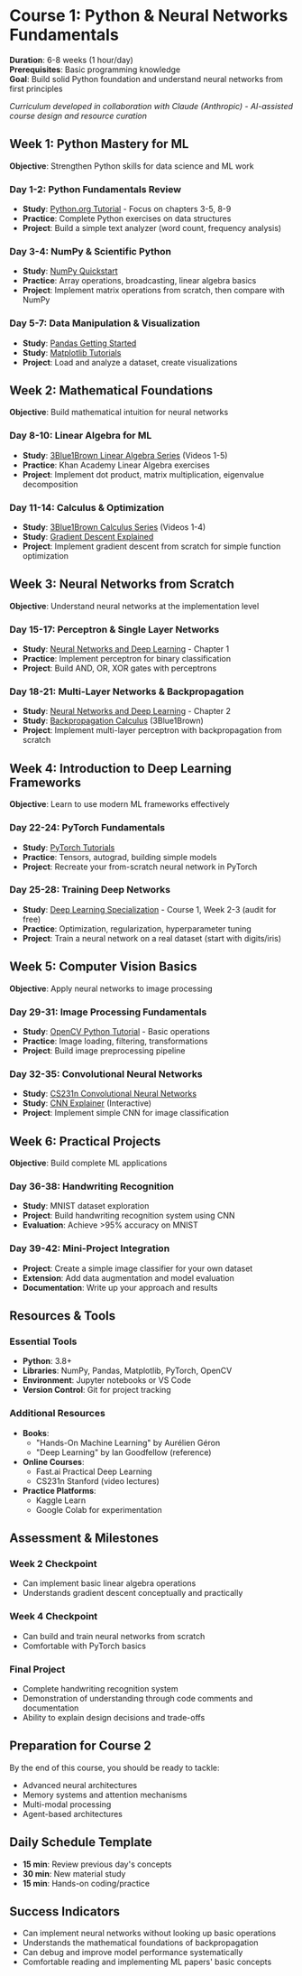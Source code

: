 # Course 1: Python & Neural Networks Fundamentals
**Duration**: 6-8 weeks (1 hour/day)  
**Prerequisites**: Basic programming knowledge  
**Goal**: Build solid Python foundation and understand neural networks from first principles

*Curriculum developed in collaboration with Claude (Anthropic) - AI-assisted course design and resource curation*

## Week 1: Python Mastery for ML
**Objective**: Strengthen Python skills for data science and ML work

### Day 1-2: Python Fundamentals Review
- **Study**: [Python.org Tutorial](https://docs.python.org/3/tutorial/) - Focus on chapters 3-5, 8-9
- **Practice**: Complete Python exercises on data structures
- **Project**: Build a simple text analyzer (word count, frequency analysis)

### Day 3-4: NumPy & Scientific Python
- **Study**: [NumPy Quickstart](https://numpy.org/doc/stable/user/quickstart.html)
- **Practice**: Array operations, broadcasting, linear algebra basics
- **Project**: Implement matrix operations from scratch, then compare with NumPy

### Day 5-7: Data Manipulation & Visualization
- **Study**: [Pandas Getting Started](https://pandas.pydata.org/docs/getting_started/index.html)
- **Study**: [Matplotlib Tutorials](https://matplotlib.org/stable/tutorials/index.html)
- **Project**: Load and analyze a dataset, create visualizations

## Week 2: Mathematical Foundations
**Objective**: Build mathematical intuition for neural networks

### Day 8-10: Linear Algebra for ML
- **Study**: [3Blue1Brown Linear Algebra Series](https://www.youtube.com/playlist?list=PLZHQObOWTQDPD3MizzM2xVFitgF8hE_ab) (Videos 1-5)
- **Practice**: Khan Academy Linear Algebra exercises
- **Project**: Implement dot product, matrix multiplication, eigenvalue decomposition

### Day 11-14: Calculus & Optimization
- **Study**: [3Blue1Brown Calculus Series](https://www.youtube.com/playlist?list=PLZHQObOWTQDMsr9K-rj53DwVRMYO3t5Yr) (Videos 1-4)
- **Study**: [Gradient Descent Explained](https://towardsdatascience.com/gradient-descent-algorithm-and-its-variants-10f652806a3)
- **Project**: Implement gradient descent from scratch for simple function optimization

## Week 3: Neural Networks from Scratch
**Objective**: Understand neural networks at the implementation level

### Day 15-17: Perceptron & Single Layer Networks
- **Study**: [Neural Networks and Deep Learning](http://neuralnetworksanddeeplearning.com/chap1.html) - Chapter 1
- **Practice**: Implement perceptron for binary classification
- **Project**: Build AND, OR, XOR gates with perceptrons

### Day 18-21: Multi-Layer Networks & Backpropagation
- **Study**: [Neural Networks and Deep Learning](http://neuralnetworksanddeeplearning.com/chap2.html) - Chapter 2
- **Study**: [Backpropagation Calculus](https://www.youtube.com/watch?v=Ilg3gGewQ5U) (3Blue1Brown)
- **Project**: Implement multi-layer perceptron with backpropagation from scratch

## Week 4: Introduction to Deep Learning Frameworks
**Objective**: Learn to use modern ML frameworks effectively

### Day 22-24: PyTorch Fundamentals
- **Study**: [PyTorch Tutorials](https://pytorch.org/tutorials/beginner/basics/intro.html)
- **Practice**: Tensors, autograd, building simple models
- **Project**: Recreate your from-scratch neural network in PyTorch

### Day 25-28: Training Deep Networks
- **Study**: [Deep Learning Specialization](https://www.coursera.org/specializations/deep-learning) - Course 1, Week 2-3 (audit for free)
- **Practice**: Optimization, regularization, hyperparameter tuning
- **Project**: Train a neural network on a real dataset (start with digits/iris)

## Week 5: Computer Vision Basics
**Objective**: Apply neural networks to image processing

### Day 29-31: Image Processing Fundamentals
- **Study**: [OpenCV Python Tutorial](https://docs.opencv.org/4.x/d6/d00/tutorial_py_root.html) - Basic operations
- **Practice**: Image loading, filtering, transformations
- **Project**: Build image preprocessing pipeline

### Day 32-35: Convolutional Neural Networks
- **Study**: [CS231n Convolutional Neural Networks](http://cs231n.github.io/convolutional-networks/)
- **Study**: [CNN Explainer](https://poloclub.github.io/cnn-explainer/) (Interactive)
- **Project**: Implement simple CNN for image classification

## Week 6: Practical Projects
**Objective**: Build complete ML applications

### Day 36-38: Handwriting Recognition
- **Study**: MNIST dataset exploration
- **Project**: Build handwriting recognition system using CNN
- **Evaluation**: Achieve >95% accuracy on MNIST

### Day 39-42: Mini-Project Integration
- **Project**: Create a simple image classifier for your own dataset
- **Extension**: Add data augmentation and model evaluation
- **Documentation**: Write up your approach and results

## Resources & Tools

### Essential Tools
- **Python**: 3.8+
- **Libraries**: NumPy, Pandas, Matplotlib, PyTorch, OpenCV
- **Environment**: Jupyter notebooks or VS Code
- **Version Control**: Git for project tracking

### Additional Resources
- **Books**: 
  - "Hands-On Machine Learning" by Aurélien Géron
  - "Deep Learning" by Ian Goodfellow (reference)
- **Online Courses**:
  - Fast.ai Practical Deep Learning
  - CS231n Stanford (video lectures)
- **Practice Platforms**:
  - Kaggle Learn
  - Google Colab for experimentation

## Assessment & Milestones

### Week 2 Checkpoint
- Can implement basic linear algebra operations
- Understands gradient descent conceptually and practically

### Week 4 Checkpoint  
- Can build and train neural networks from scratch
- Comfortable with PyTorch basics

### Final Project
- Complete handwriting recognition system
- Demonstration of understanding through code comments and documentation
- Ability to explain design decisions and trade-offs

## Preparation for Course 2
By the end of this course, you should be ready to tackle:
- Advanced neural architectures
- Memory systems and attention mechanisms
- Multi-modal processing
- Agent-based architectures

## Daily Schedule Template
- **15 min**: Review previous day's concepts
- **30 min**: New material study
- **15 min**: Hands-on coding/practice

## Success Indicators
- Can implement neural networks without looking up basic operations
- Understands the mathematical foundations of backpropagation
- Can debug and improve model performance systematically
- Comfortable reading and implementing ML papers' basic concepts